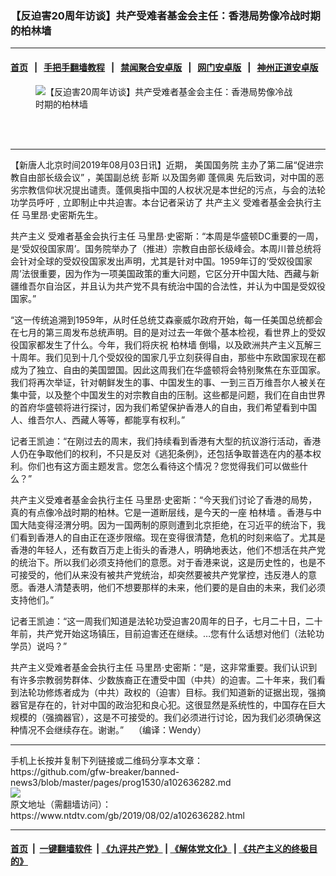 ### 【反迫害20周年访谈】共产受难者基金会主任：香港局势像冷战时期的柏林墙
------------------------

#### [首页](https://github.com/gfw-breaker/banned-news3/blob/master/README.md) &nbsp;&nbsp;|&nbsp;&nbsp; [手把手翻墙教程](https://github.com/gfw-breaker/guides/wiki) &nbsp;&nbsp;|&nbsp;&nbsp; [禁闻聚合安卓版](https://github.com/gfw-breaker/bn-android) &nbsp;&nbsp;|&nbsp;&nbsp; [网门安卓版](https://github.com/oGate2/oGate) &nbsp;&nbsp;|&nbsp;&nbsp; [神州正道安卓版](https://github.com/SzzdOgate/update) 



<div><div class="featured_image">
 <ok href="https://i.ntdtv.com/assets/uploads/2019/08/Screen-Shot-2019-08-02-at-5.54.58-PM.png" target="_blank">
  <figure>
   <img alt="【反迫害20周年访谈】共产受难者基金会主任：香港局势像冷战时期的柏林墙" src="https://i.ntdtv.com/assets/uploads/2019/08/Screen-Shot-2019-08-02-at-5.54.58-PM-800x450.png"/>
  </figure><br/><br/>
 </ok>
</div>
</div><hr/><div><div class="post_content" itemprop="articleBody">
 <p>
  【新唐人北京时间2019年08月03日讯】近期，
  <ok href="https://www.ntdtv.com/gb/美国国务院.htm">
   美国国务院
  </ok>
  主办了第二届“促进宗教自由部长级会议” ，美国副总统
  <ok href="https://www.ntdtv.com/gb/彭斯.htm">
   彭斯
  </ok>
  以及国务卿
  <ok href="https://www.ntdtv.com/gb/蓬佩奥.htm">
   蓬佩奥
  </ok>
  先后致词，对中国的恶劣宗教信仰状况提出谴责。蓬佩奥指中国的人权状况是本世纪的污点，与会的法轮功学员呼吁﹐立即制止中共迫害。本台记者采访了
  <ok href="https://www.ntdtv.com/gb/共产主义.htm">
   共产主义
  </ok>
  受难者基金会执行主任 马里昂·史密斯先生。
 </p>
 <p>
 </p>
 <p>
  <ok href="https://www.ntdtv.com/gb/共产主义.htm">
   共产主义
  </ok>
  受难者基金会执行主任 马里昂·史密斯：“本周是华盛顿DC重要的一周，是‘受奴役国家周’。国务院举办了（推进）宗教自由部长级峰会。本周川普总统将会针对全球的受奴役国家发出声明，尤其是针对中国。1959年订的‘受奴役国家周’法很重要，因为作为一项美国政策的重大问题，它区分开中国大陆、西藏与新疆维吾尔自治区，并且认为共产党不具有统治中国的合法性，并认为中国是受奴役国家。”
 </p>
 <p>
  “这一传统追溯到1959年，从时任总统艾森豪威尔政府开始，每一任美国总统都会在七月的第三周发布总统声明。目的是对过去一年做个基本检视，看世界上的受奴役国家都发生了什么。今年，我们将庆祝
  <ok href="https://www.ntdtv.com/gb/柏林墙.htm">
   柏林墙
  </ok>
  倒塌，以及欧洲共产主义瓦解三十周年。我们见到十几个受奴役的国家几乎立刻获得自由，那些中东欧国家现在都成为了独立、自由的美国盟国。因此这周我们在华盛顿将会特别聚焦在东亚国家。我们将再次举证，针对朝鲜发生的事、中国发生的事、一到三百万维吾尔人被关在集中营，以及整个中国发生的对宗教自由的压制。这些都是问题，我们在自由世界的首府华盛顿将进行探讨，因为我们希望保护香港人的自由，我们希望看到中国人、维吾尔人、西藏人等等，都能享有权利。”
 </p>
 <p>
  记者王凯迪：“在刚过去的周末，我们持续看到香港有大型的抗议游行活动，香港人仍在争取他们的权利，不只是反对《逃犯条例》，还包括争取普选在内的基本权利。你们也有这方面主题发言。您怎么看待这个情况？您觉得我们可以做些什么？”
 </p>
 <p>
  共产主义受难者基金会执行主任 马里昂·史密斯：“今天我们讨论了香港的局势，真的有点像冷战时期的柏林。它是一道断层线，是今天的一座
  <ok href="https://www.ntdtv.com/gb/柏林墙.htm">
   柏林墙
  </ok>
  。香港与中国大陆变得泾渭分明。因为一国两制的原则遭到北京拒绝，在习近平的统治下，我们看到香港人的自由正在逐步限缩。现在变得很清楚，危机的时刻来临了。尤其是香港的年轻人，还有数百万走上街头的香港人，明确地表达，他们不想活在共产党的统治下。所以我们必须支持他们的意愿。对于香港来说，这是历史性的，也是不可接受的，他们从来没有被共产党统治，却突然要被共产党掌控，违反港人的意愿。香港人清楚表明，他们不想要那样的未来，他们要的是自由的未来，我们必须支持他们。”
 </p>
 <p>
  记者王凯迪：“这一周我们知道是法轮功受迫害20周年的日子，七月二十日，二十年前，共产党开始这场镇压，目前迫害还在继续。…您有什么话想对他们（法轮功学员）说吗？”
 </p>
 <p>
  共产主义受难者基金会执行主任 马里昂·史密斯：“是，这非常重要。我们认识到有许多宗教弱势群体、少数族裔正在遭受中国（中共）的迫害。二十年来，我们看到法轮功修炼者成为（中共）政权的（迫害）目标。我们知道新的证据出现，强摘器官是存在的，针对中国的政治犯和良心犯。这很显然是系统性的，中国存在巨大规模的（强摘器官），这是不可接受的。我们必须进行讨论，因为我们必须确保这种情况不会继续存在。谢谢。”    （编译：Wendy）
 </p>
 <div class="single_ad">
 </div>
</div>
</div>
<hr/>
手机上长按并复制下列链接或二维码分享本文章：<br/>
https://github.com/gfw-breaker/banned-news3/blob/master/pages/prog1530/a102636282.md <br/>
<a href='https://github.com/gfw-breaker/banned-news3/blob/master/pages/prog1530/a102636282.md'><img src='https://github.com/gfw-breaker/banned-news3/blob/master/pages/prog1530/a102636282.md.png'/></a> <br/>
原文地址（需翻墙访问）：https://www.ntdtv.com/gb/2019/08/02/a102636282.html


------------------------
#### [首页](https://github.com/gfw-breaker/banned-news3/blob/master/README.md) &nbsp;|&nbsp; [一键翻墙软件](https://github.com/gfw-breaker/nogfw/blob/master/README.md) &nbsp;| [《九评共产党》](https://github.com/gfw-breaker/9ping.md/blob/master/README.md#九评之一评共产党是什么) | [《解体党文化》](https://github.com/gfw-breaker/jtdwh.md/blob/master/README.md) | [《共产主义的终极目的》](https://github.com/gfw-breaker/gczydzjmd.md/blob/master/README.md)


<img src='http://gfw-breaker.win/banned-news3/pages/prog1530/a102636282.md' width='0px' height='0px'/>